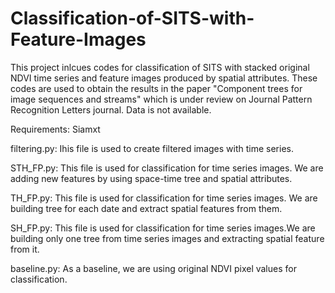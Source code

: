# Classification-of-SITS-with-Feature-Images

This project inlcues codes for classification of SITS with stacked original NDVI time series and feature images produced by spatial attributes. These codes are used to obtain the results in the paper "Component trees for image sequences and streams" which is under review on Journal Pattern Recognition Letters journal. Data is not available.

Requirements: Siamxt

filtering.py: Ihis file is used to create filtered images with time series.

STH_FP.py: This file is used for classification for time series images. We are adding new features by using space-time tree and spatial attributes.

TH_FP.py: This file is used for classification for time series images. We are building tree for each date and extract spatial features from them.

SH_FP.py: This file is used for classification for time series images.We are building only one tree from time series images and extracting spatial feature from it.

baseline.py: As a baseline, we are using original NDVI pixel values for classification.


